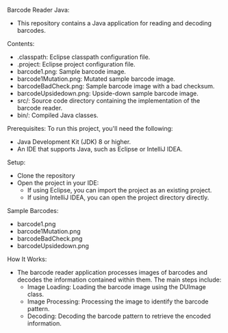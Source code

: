 Barcode Reader Java:
- This repository contains a Java application for reading and decoding barcodes.

Contents:
- .classpath: Eclipse classpath configuration file.
- .project: Eclipse project configuration file.
- barcode1.png: Sample barcode image.
- barcode1Mutation.png: Mutated sample barcode image.
- barcodeBadCheck.png: Sample barcode image with a bad checksum.
- barcodeUpsidedown.png: Upside-down sample barcode image.
- src/: Source code directory containing the implementation of the barcode reader.
- bin/: Compiled Java classes.

Prerequisites:
To run this project, you'll need the following:
- Java Development Kit (JDK) 8 or higher.
- An IDE that supports Java, such as Eclipse or IntelliJ IDEA.

Setup:
 - Clone the repository
 - Open the project in your IDE:
   - If using Eclipse, you can import the project as an existing project.
   - If using IntelliJ IDEA, you can open the project directory directly.
  
Sample Barcodes:
- barcode1.png
- barcode1Mutation.png
- barcodeBadCheck.png
- barcodeUpsidedown.png

How It Works:
- The barcode reader application processes images of barcodes and decodes the information contained within them. The main steps include:
  - Image Loading: Loading the barcode image using the DUImage class.
  - Image Processing: Processing the image to identify the barcode pattern.
  - Decoding: Decoding the barcode pattern to retrieve the encoded information.
